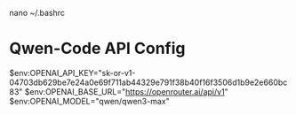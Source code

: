 nano ~/.bashrc
# Qwen-Code API Config
$env:OPENAI_API_KEY="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"
$env:OPENAI_BASE_URL="https://openrouter.ai/api/v1"
$env:OPENAI_MODEL="qwen/qwen3-max"
